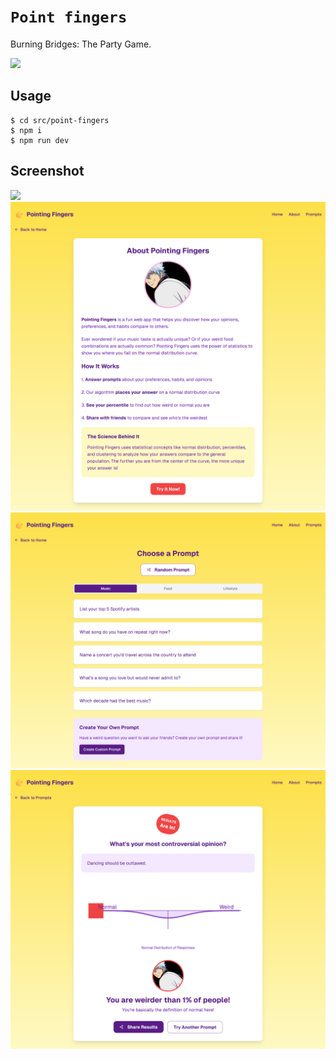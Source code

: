 # `Point fingers`

Burning Bridges: The Party Game.

![](https://i.pinimg.com/originals/94/02/8b/94028b506f9fbe5bb5ed8db1a268aa45.gif)

## Usage

```console
$ cd src/point-fingers
$ npm i
$ npm run dev
```

## Screenshot

![](./home.png)
![](./about.png)
![](./prompt.png)
![](./result.png)